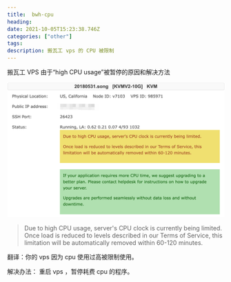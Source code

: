 ```yaml
---
title:  bwh-cpu
heading: 
date: 2021-10-05T15:23:38.746Z
categories: ["other"]
tags: 
description: 搬瓦工 vps 的 CPU 被限制
---
```


搬瓦工 VPS 由于“high CPU usage”被暂停的原因和解决方法

![enter description here](./images/1633447585862.png)


> Due to high CPU usage, server's CPU clock is currently being limited.
Once load is reduced to levels described in our Terms of Service, this limitation will be automatically removed within 60-120 minutes.

翻译：你的 vps 因为 cpu 使用过高被限制使用。


解决办法：
重启 vps ，暂停耗费 cpu 的程序。


